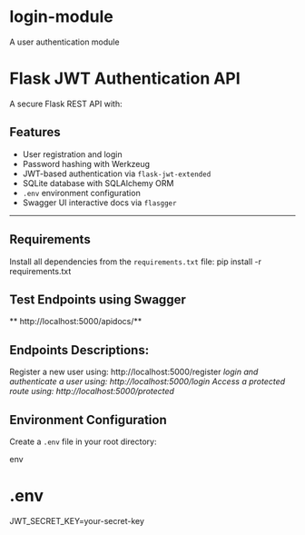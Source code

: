 # login-module
A user authentication module
# Flask JWT Authentication API

A secure Flask REST API with:
## Features
- User registration and login
- Password hashing with Werkzeug
- JWT-based authentication via `flask-jwt-extended`
- SQLite database with SQLAlchemy ORM
- `.env` environment configuration
- Swagger UI interactive docs via `flasgger`

---
## Requirements
Install all dependencies from the `requirements.txt` file:
pip install -r requirements.txt
## Test Endpoints using Swagger
** http://localhost:5000/apidocs/**
## Endpoints Descriptions:
Register a new user using: http://localhost:5000/register
*login and authenticate a user using: http://localhost:5000/login*
*Access a protected route using: http://localhost:5000/protected*

## Environment Configuration

Create a `.env` file in your root directory:

env
# .env
JWT_SECRET_KEY=your-secret-key


